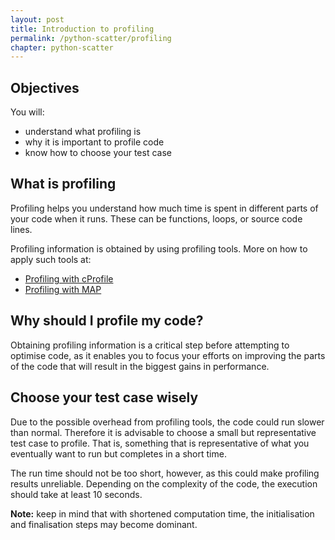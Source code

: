 ```yaml
---
layout: post
title: Introduction to profiling
permalink: /python-scatter/profiling
chapter: python-scatter
---
```


## Objectives

You will:

* understand what profiling is
* why it is important to profile code
* know how to choose your test case

## What is profiling

Profiling helps you understand how much time is spent in different parts of 
your code when it runs. These can be functions, loops, or source code lines.

Profiling information is obtained by using profiling tools. More on how to apply
such tools at:
 * [Profiling with cProfile](profiling-cProfile)
 * [Profiling with MAP](profiling-map)

## Why should I profile my code?

Obtaining profiling information is a critical step before attempting to optimise code, as it
enables you to focus your efforts on improving the parts of the code that
will result in the biggest gains in performance.

## Choose your test case wisely

Due to the possible overhead from profiling tools, the code could run slower than normal. 
Therefore it is advisable to choose a small but representative test case to profile. That is,
something that is representative of what you eventually want to run but completes in a short time.

The run time should not be too short, however, as this could make profiling results unreliable. Depending on the complexity of the code, the execution should take at least 10 seconds.

**Note:** keep in mind that with shortened computation time, the initialisation and finalisation steps may become dominant.

